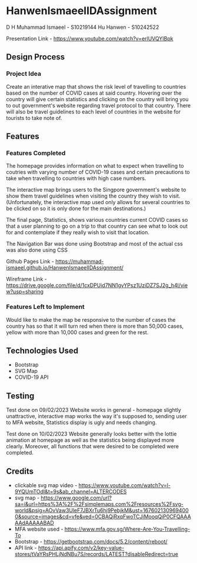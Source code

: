# HanwenIsmaeelIDAssignment

D H Muhammad Ismaeel - S10219144
Hu Hanwen - S10242522

Presentation Link - https://www.youtube.com/watch?v=erlUVQYIBpk

## Design Process

### Project Idea

Create an interative map that shows the risk level of travelling to countries based on the number of COVID cases at said country.
Hovering over the country will give certain statistics and clicking on the country will bring you to out government's website regarding travel protocol to that country.
There will also be travel guidelines to each level of countries in the website for tourists to take note of.

## Features

### Features Completed

The homepage provides information on what to expect when travelling to coutries with varying number of COVID-19 cases and certain precautions to take when travelling to countries with high case numbers.

The interactive map brings users to the Singpore government's website to show them travel guidelines when visiting the country they wish to visit. (Unfortunately, the interactive map used only allows for several countries to be clicked on so it is only done for the main destinations.)

The final page, Statistics, shows various countries current COVID cases so that a user planning to go on a trip to that country can see what to look out for and contemplate if they really wish to visit that location.

The Navigation Bar was done using Bootstrap and most of the actual css was also done using CSS

Github Pages Link - https://muhammad-ismaeel.github.io/HanwenIsmaeelIDAssignment/

Wireframe Link - https://drive.google.com/file/d/1cxDPUid7NN1gyYPsz1UziDZ7SJ2g_h4l/view?usp=sharing

### Features Left to Implement

Would like to make the map be responsive to the number of cases the country has so that it will turn red when there is more than 50,000 cases, yellow with more than 10,000 cases and green for the rest.

## Technologies Used

- Bootstrap
- SVG Map
- COVID-19 API

## Testing

Test done on 09/02/2023
Website works in general - homepage slightly unattractive, interactive map works the way it's supposed to, sending user to MFA website, Statistics display is ugly and needs changing.

Test done on 10/02/2023
Website generally looks better with the lottie animation at homepage as well as the statistics being displayed more clearly.
Moreover, all functions that were desired to be completed were completed.

## Credits

- clickable svg map video - https://www.youtube.com/watch?v=l-9YQUmTOdI&t=9s&ab_channel=ALTERCODES
- svg map - https://www.google.com/url?sa=i&url=https%3A%2F%2Fsimplemaps.com%2Fresources%2Fsvg-world&psig=AOvVaw3UleF7JBXrTu6hj9PebjkM&ust=1676021309694000&source=images&cd=vfe&ved=0CBAQjRxqFwoTCJiMooqQiP0CFQAAAAAdAAAAABAD
- MFA website used - https://www.mfa.gov.sg/Where-Are-You-Travelling-To
- Bootstrap - https://getbootstrap.com/docs/5.2/content/reboot/
- API link - https://api.apify.com/v2/key-value-stores/tVaYRsPHLjNdNBu7S/records/LATEST?disableRedirect=true
